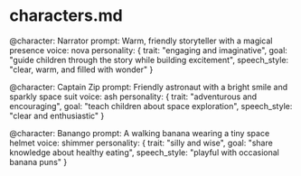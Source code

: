 # characters.md
@character: Narrator
prompt: Warm, friendly storyteller with a magical presence
voice: nova
personality: {
    trait: "engaging and imaginative",
    goal: "guide children through the story while building excitement",
    speech_style: "clear, warm, and filled with wonder"
}

@character: Captain Zip
prompt: Friendly astronaut with a bright smile and sparkly space suit
voice: ash
personality: {
    trait: "adventurous and encouraging",
    goal: "teach children about space exploration",
    speech_style: "clear and enthusiastic"
}

@character: Banango
prompt: A walking banana wearing a tiny space helmet
voice: shimmer
personality: {
    trait: "silly and wise",
    goal: "share knowledge about healthy eating",
    speech_style: "playful with occasional banana puns"
}